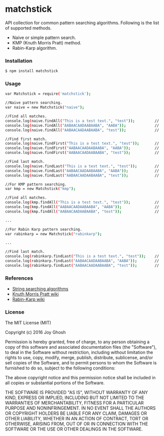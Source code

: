# matchstick
API collection for common pattern  searching algorithms. Following is the list of supported methods.
- Naive or simple pattern search.
- KMP (Knuth Morris Pratt) method.
- Rabin-Karp algorithm.

### Installation

```sh
$ npm install matchstick
```

### Usage

```sh
var Matchstick = require('matchstick');

//Naive pattern searching.
var naive = new Matchstick("naive");

//Find all matches.
console.log(naive.findAll("This is a test text.", "test"));			// [ 10 ]
console.log(naive.findAll("AABAACAADAABAABA", "AABA"));				// [ 0, 9, 12 ]
console.log(naive.findAll("AABAACAADAABAABA", "test"));				// -1 (Returns -1 upon no match.)

//Find first match.
console.log(naive.findFirst("This is a test text.", "test"));		// 10
console.log(naive.findFirst("AABAACAADAABAABA", "AABA"));			// 0
console.log(naive.findFirst("AABAACAADAABAABA", "test"));			// -1

//Find last match.
console.log(naive.findLast("This is a test text.", "test"));		// 10
console.log(naive.findLast("AABAACAADAABAABA", "AABA"));			// 12
console.log(naive.findLast("AABAACAADAABAABA", "test"));			// -1

//For KMP pattern searching.
var kmp = new Matchstick("kmp");

//Find all matches.
console.log(kmp.findAll("This is a test text.", "test"));			// [ 10 ]
console.log(kmp.findAll("AABAACAADAABAABA", "AABA"));				// [ 0, 9, 12 ]
console.log(kmp.findAll("AABAACAADAABAABA", "test"));				// -1

...

//For Rabin Karp pattern searching.
var rabinkarp = new Matchstick("rabinkarp");

...

//Find last match.
console.log(rabinkarp.findLast("This is a test text.", "test"));	// 10
console.log(rabinkarp.findLast("AABAACAADAABAABA", "AABA"));		// 12
console.log(rabinkarp.findLast("AABAACAADAABAABA", "test"));		// -1
```

###	References

* [String searching algorithms](https://en.wikipedia.org/wiki/String_searching_algorithm)
* [Knuth Morris Pratt wiki](https://en.wikipedia.org/wiki/Knuth%E2%80%93Morris%E2%80%93Pratt_algorithm)
* [Rabin-Karp wiki](https://en.wikipedia.org/wiki/Rabin%E2%80%93Karp_algorithm)

### License

The MIT License (MIT)

Copyright (c) 2016 Joy Ghosh

Permission is hereby granted, free of charge, to any person obtaining a copy
of this software and associated documentation files (the "Software"), to deal
in the Software without restriction, including without limitation the rights
to use, copy, modify, merge, publish, distribute, sublicense, and/or sell
copies of the Software, and to permit persons to whom the Software is
furnished to do so, subject to the following conditions:

The above copyright notice and this permission notice shall be included in all
copies or substantial portions of the Software.

THE SOFTWARE IS PROVIDED "AS IS", WITHOUT WARRANTY OF ANY KIND, EXPRESS OR
IMPLIED, INCLUDING BUT NOT LIMITED TO THE WARRANTIES OF MERCHANTABILITY,
FITNESS FOR A PARTICULAR PURPOSE AND NONINFRINGEMENT. IN NO EVENT SHALL THE
AUTHORS OR COPYRIGHT HOLDERS BE LIABLE FOR ANY CLAIM, DAMAGES OR OTHER
LIABILITY, WHETHER IN AN ACTION OF CONTRACT, TORT OR OTHERWISE, ARISING FROM,
OUT OF OR IN CONNECTION WITH THE SOFTWARE OR THE USE OR OTHER DEALINGS IN THE
SOFTWARE.

